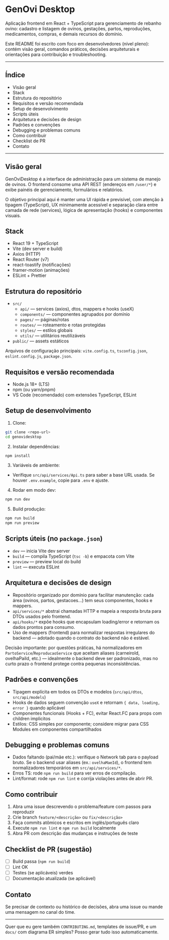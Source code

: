 # GenOvi Desktop

Aplicação frontend em React + TypeScript para gerenciamento de rebanho ovino: cadastro e listagem de ovinos, gestações, partos, reproduções, medicamentos, compras, e demais recursos do domínio.

Este README foi escrito com foco em desenvolvedores (nível pleno): contém visão geral, comandos práticos, decisões arquiteturais e orientações para contribuição e troubleshooting.

---

## Índice

- Visão geral
- Stack
- Estrutura do repositório
- Requisitos e versão recomendada
- Setup de desenvolvimento
- Scripts úteis
- Arquitetura e decisões de design
- Padrões e convenções
- Debugging e problemas comuns
- Como contribuir
- Checklist de PR
- Contato

---

## Visão geral

GenOviDesktop é a interface de administração para um sistema de manejo de ovinos. O frontend consome uma API REST (endereços em `/user/*`) e exibe painéis de gerenciamento, formulários e relatórios.

O objetivo principal aqui é manter uma UI rápida e previsível, com atenção à tipagem (TypeScript), UX minimamente acessível e separação clara entre camada de rede (services), lógica de apresentação (hooks) e componentes visuais.

## Stack

- React 19 + TypeScript
- Vite (dev server e build)
- Axios (HTTP)
- React Router (v7)
- react-toastify (notificações)
- framer-motion (animações)
- ESLint + Prettier

## Estrutura do repositório

- `src/`
  - `api/` — services (axios), dtos, mappers e hooks (useX)
  - `components/` — componentes agrupados por domínio
  - `pages/` — páginas/rotas
  - `routes/` — roteamento e rotas protegidas
  - `styles/` — estilos globais
  - `utils/` — utilitários reutilizáveis
- `public/` — assets estáticos

Arquivos de configuração principais: `vite.config.ts`, `tsconfig.json`, `eslint.config.js`, `package.json`.

## Requisitos e versão recomendada

- Node.js 18+ (LTS)
- npm (ou yarn/pnpm)
- VS Code (recomendado) com extensões TypeScript, ESLint

## Setup de desenvolvimento

1. Clone:

```bash
git clone <repo-url>
cd genovidesktop
```

2. Instalar dependências:

```bash
npm install
```

3. Variáveis de ambiente:

- Verifique `src/api/services/Api.ts` para saber a base URL usada. Se houver `.env.example`, copie para `.env` e ajuste.

4. Rodar em modo dev:

```bash
npm run dev
```

5. Build produção:

```bash
npm run build
npm run preview
```

## Scripts úteis (no `package.json`)

- `dev` — inicia Vite dev server
- `build` — compila TypeScript (`tsc -b`) e empacota com Vite
- `preview` — preview local do build
- `lint` — executa ESLint

## Arquitetura e decisões de design

- Repositório organizado por domínio para facilitar manutenção: cada área (ovinos, partos, gestacoes...) tem seus componentes, hooks e mappers.
- `api/services/*` abstrai chamadas HTTP e mapeia a resposta bruta para DTOs usados pelo frontend.
- `api/hooks/*` expõe hooks que encapsulam loading/error e retornam os dados prontos para consumo.
- Uso de mappers (frontend) para normalizar respostas irregulares do backend — adotado quando o contrato do backend não é estável.

Decisão importante: por questões práticas, há normalizadores em `PartoService`/`ReproducaoService` que aceitam aliases (carneiroId, ovelhaPaiId, etc.) — idealmente o backend deve ser padronizado, mas no curto prazo o frontend protege contra pequenas inconsistências.

## Padrões e convenções

- Tipagem explícita em todos os DTOs e modelos (`src/api/dtos`, `src/api/models`)
- Hooks de dados seguem convenção `useX` e retornam `{ data, loading, error }` quando aplicável
- Componentes funcionais (Hooks + FC), evitar React.FC para props com children implicitos
- Estilos: CSS simples por componente; considere migrar para CSS Modules em componentes compartilhados

## Debugging e problemas comuns

- Dados faltando (pai/mãe etc.): verifique o Network tab para o payload bruto. Se o backend usar aliases (ex.: `ovelhaMaeId`), o frontend tem normalizadores temporários em `src/api/services/*`.
- Erros TS: rode `npm run build` para ver erros de compilação.
- Lint/format: rode `npm run lint` e corrija violações antes de abrir PR.

## Como contribuir

1. Abra uma issue descrevendo o problema/feature com passos para reproduzir
2. Crie branch `feature/<descrição>` ou `fix/<descrição>`
3. Faça commits atômicos e escritos em inglês/português claro
4. Execute `npm run lint` e `npm run build` localmente
5. Abra PR com descrição das mudanças e instruções de teste

## Checklist de PR (sugestão)

- [ ] Build passa (`npm run build`)
- [ ] Lint OK
- [ ] Testes (se aplicáveis) verdes
- [ ] Documentação atualizada (se aplicável)

## Contato

Se precisar de contexto ou histórico de decisões, abra uma issue ou mande uma mensagem no canal do time.

---

Quer que eu gere também `CONTRIBUTING.md`, templates de issue/PR, e um `docs/` com diagrama ER simples? Posso gerar tudo isso automaticamente.
